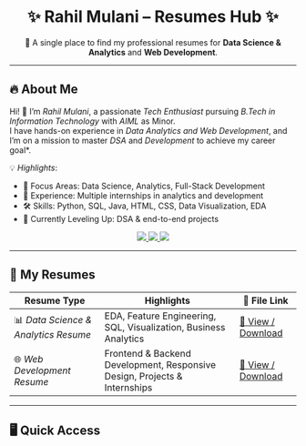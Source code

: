 <h1 align="center">✨ Rahil Mulani – Resumes Hub ✨</h1>
<p align="center">
  📂 A single place to find my professional resumes for <b>Data Science & Analytics</b> and <b>Web Development</b>.
</p>

---

## 🔥 About Me

Hi! 👋 I’m *Rahil Mulani*, a passionate *Tech Enthusiast* pursuing *B.Tech in Information Technology* with *AIML* as Minor.  
I have hands-on experience in *Data Analytics and Web Development*, and I’m on a mission to master *DSA* and *Development* to achieve my career goal*.  

💡 *Highlights*:  
- 🎯 Focus Areas: Data Science, Analytics, Full-Stack Development  
- 💼 Experience: Multiple internships in analytics and development  
- 🛠 Skills: Python, SQL, Java, HTML, CSS, Data Visualization, EDA  
- 🚀 Currently Leveling Up: DSA & end-to-end projects  

<p align="center">
  <a href="https://linkedin.com/in/rahil-rashid-mulani"> <img src="https://img.shields.io/badge/LinkedIn-0077B5?style=for-the-badge&logo=linkedin&logoColor=white" /> </a>
  <a href="mailto:rahil.mulani.contact@gmail.com"> <img src="https://img.shields.io/badge/Email-D14836?style=for-the-badge&logo=gmail&logoColor=white" /> </a>
  <a href="https://github.com/rahilmulani025"> <img src="https://img.shields.io/badge/GitHub-100000?style=for-the-badge&logo=github&logoColor=white" /> </a>
</p>

---

## 📜 My Resumes

| Resume Type | Highlights | 📂 File Link |
|------------|------------|-------------|
| 📊 *Data Science & Analytics Resume* | EDA, Feature Engineering, SQL, Visualization, Business Analytics | [🔗 View / Download](https://drive.google.com/file/d/1QlBi0LNriPxV2VHfvTsJsgX4QCR4nG--/view?usp=drivesdk) |
| 🌐 *Web Development Resume* | Frontend & Backend Development, Responsive Design, Projects & Internships | [🔗 View / Download](./Web_Development_Resume.pdf) |

---

## 🖥 Quick Access

